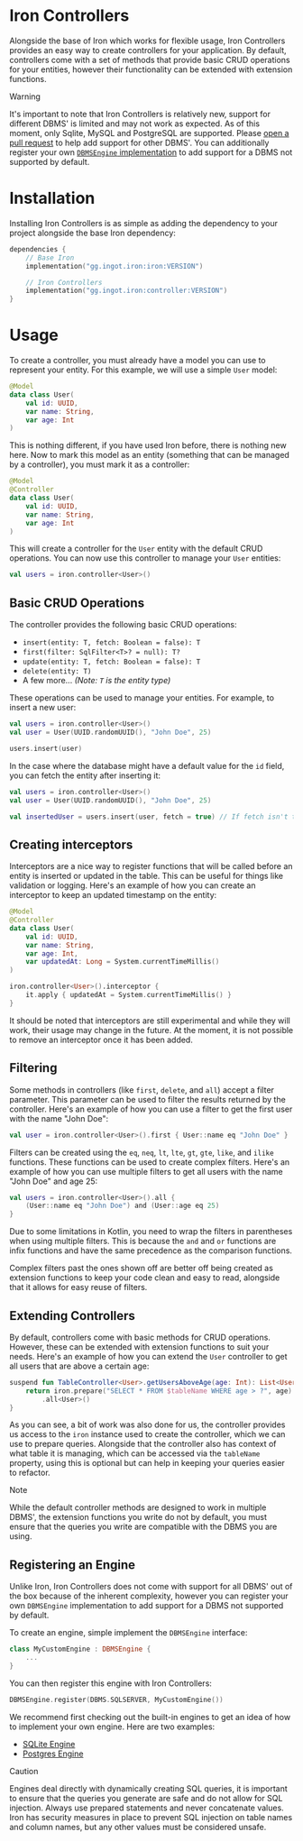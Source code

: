# Iron Controllers

Alongside the base of Iron which works for flexible usage, Iron Controllers provides an easy way to create controllers for your application.
By default, controllers come with a set of methods that provide basic CRUD operations for your entities, however their
functionality can be extended with extension functions.

> [!WARNING]  
> It's important to note that Iron Controllers is relatively new, support for different DBMS' is limited and may not work as expected.
> As of this moment, only Sqlite, MySQL and PostgreSQL are supported. Please [open a pull request](https://github.com/ingotgg/iron/pull) to help add support for
> other DBMS'. You can additionally register your own [`DBMSEngine` implementation](#registering-an-engine) to add support for a DBMS not supported by default.

# Installation

Installing Iron Controllers is as simple as adding the dependency to your project alongside the base Iron dependency:
```kts
dependencies {
    // Base Iron
    implementation("gg.ingot.iron:iron:VERSION")

    // Iron Controllers
    implementation("gg.ingot.iron:controller:VERSION")
}
```

# Usage

To create a controller, you must already have a model you can use to represent your entity. For this example, we will use a simple `User` model:
```kotlin
@Model
data class User(
    val id: UUID,
    var name: String,
    var age: Int
)
```

This is nothing different, if you have used Iron before, there is nothing new here. Now to mark this model as an entity 
(something that can be managed by a controller), you must mark it as a controller:
```kotlin
@Model
@Controller
data class User(
    val id: UUID,
    var name: String,
    var age: Int
)
```

This will create a controller for the `User` entity with the default CRUD operations. You can now use this controller to manage your `User` entities:
```kotlin
val users = iron.controller<User>()
```

## Basic CRUD Operations

The controller provides the following basic CRUD operations:
- `insert(entity: T, fetch: Boolean = false): T`
- `first(filter: SqlFilter<T>? = null): T?`
- `update(entity: T, fetch: Boolean = false): T`
- `delete(entity: T)`
- A few more...
*(Note: `T` is the entity type)*

These operations can be used to manage your entities. For example, to insert a new user:
```kotlin
val users = iron.controller<User>()
val user = User(UUID.randomUUID(), "John Doe", 25)

users.insert(user)
```

In the case where the database might have a default value for the `id` field, you can fetch the entity after inserting it:
```kotlin
val users = iron.controller<User>()
val user = User(UUID.randomUUID(), "John Doe", 25)

val insertedUser = users.insert(user, fetch = true) // If fetch isn't true, the inserted entity will be returned
```

## Creating interceptors

Interceptors are a nice way to register functions that will be called before an entity is inserted or updated in the
table. This can be useful for things like validation or logging. Here's an example of how you can create an interceptor
to keep an updated timestamp on the entity:

```kotlin
@Model
@Controller
data class User(
    val id: UUID,
    var name: String,
    var age: Int,
    var updatedAt: Long = System.currentTimeMillis()
)

iron.controller<User>().interceptor {
    it.apply { updatedAt = System.currentTimeMillis() }
}
```

It should be noted that interceptors are still experimental and while they will work, their usage may change in the future.
At the moment, it is not possible to remove an interceptor once it has been added.

## Filtering

Some methods in controllers (like `first`, `delete`, and `all`) accept a filter parameter. This parameter can be used to
filter the results returned by the controller. Here's an example of how you can use a filter to get the first user with
the name "John Doe":

```kotlin
val user = iron.controller<User>().first { User::name eq "John Doe" }
```

Filters can be created using the `eq`, `neq`, `lt`, `lte`, `gt`, `gte`, `like`, and `ilike` functions. These functions
can be used to create complex filters. Here's an example of how you can use multiple filters to get all users with the
name "John Doe" and age 25:

```kotlin
val users = iron.controller<User>().all {
    (User::name eq "John Doe") and (User::age eq 25)
}
```

Due to some limitations in Kotlin, you need to wrap the filters in parentheses when using multiple filters. This is
because the `and` and `or` functions are infix functions and have the same precedence as the comparison functions.

Complex filters past the ones shown off are better off being created as extension functions to keep your code clean and
easy to read, alongside that it allows for easy reuse of filters.

## Extending Controllers

By default, controllers come with basic methods for CRUD operations. However, these can be extended with extension
functions to suit your needs. Here's an example of how you can extend the `User` controller to get all users that
are above a certain age:

```kotlin
suspend fun TableController<User>.getUsersAboveAge(age: Int): List<User> {
    return iron.prepare("SELECT * FROM $tableName WHERE age > ?", age)
        .all<User>()
}
```

As you can see, a bit of work was also done for us, the controller provides us access to the `iron` instance used
to create the controller, which we can use to prepare queries. Alongside that the controller also has context
of what table it is managing, which can be accessed via the `tableName` property, using this is optional but can
help in keeping your queries easier to refactor.

> [!NOTE]  
> While the default controller methods are designed to work in multiple DBMS', the extension functions you write
> do not by default, you must ensure that the queries you write are compatible with the DBMS you are using.

## Registering an Engine

Unlike Iron, Iron Controllers does not come with support for all DBMS' out of the box because of the inherent complexity,
however you can register your own `DBMSEngine` implementation to add support for a DBMS not supported by default.

To create an engine, simple implement the `DBMSEngine` interface:
```kotlin
class MyCustomEngine : DBMSEngine {
    ...
}
```

You can then register this engine with Iron Controllers:
```kotlin
DBMSEngine.register(DBMS.SQLSERVER, MyCustomEngine())
```

We recommend first checking out the built-in engines to get an idea of how to implement your own engine. Here are two examples:
- [SQLite Engine](https://github.com/IngotGG/iron/blob/controller/src/main/kotlin/gg/ingot/iron/controller/engine/impl/SqliteEngine.kt)
- [Postgres Engine](https://github.com/IngotGG/iron/blob/controller/src/main/kotlin/gg/ingot/iron/controller/engine/impl/PostgresEngine.kt)

> [!CAUTION]
> Engines deal directly with dynamically creating SQL queries, it is important to ensure that the queries you generate
> are safe and do not allow for SQL injection. Always use prepared statements and never concatenate values. Iron has
> security measures in place to prevent SQL injection on table names and column names, but any other values must be
> considered unsafe.